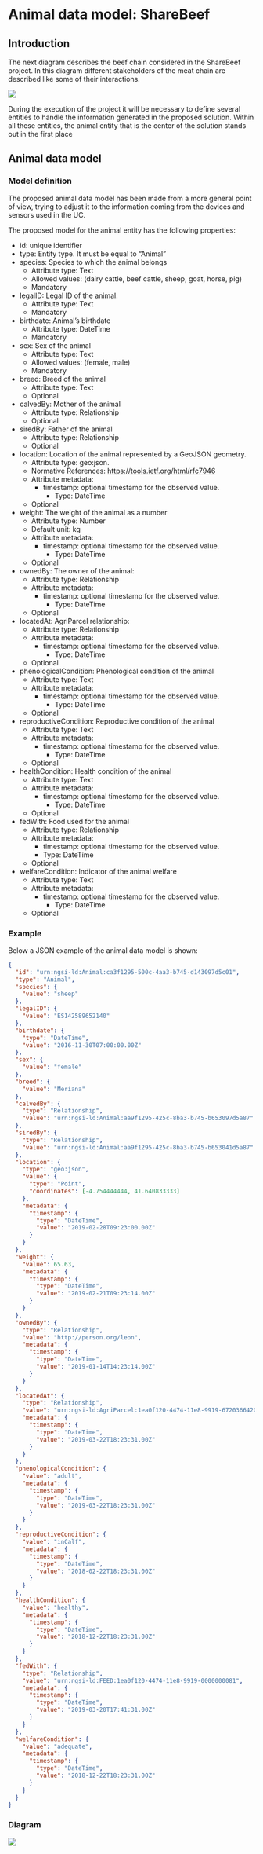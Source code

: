 # Animal data model: ShareBeef

## Introduction

The next diagram describes the beef chain considered in the ShareBeef project. In this diagram different stakeholders of the meat chain are described like some of their interactions.

![](../resources/diagram1.jpg)

During the execution of the project it will be necessary to define several entities to handle the information generated in the proposed solution. Within all these entities, the animal entity that is the center of the solution stands out in the first place

## Animal data model

### Model definition

The proposed animal data model has been made from a more general point of view, trying to adjust it to the information coming from the devices and sensors used in the UC.

The proposed model for the animal entity has the following properties:

- id: unique identifier
- type: Entity type. It must be equal to “Animal”
- species: Species to which the animal belongs
  - Attribute type: Text
  - Allowed values: (dairy cattle, beef cattle, sheep, goat, horse, pig)
  - Mandatory
- legalID: Legal ID of the animal:
  - Attribute type: Text
  - Mandatory
- birthdate: Animal’s birthdate
  - Attribute type: DateTime
  - Mandatory
- sex: Sex of the animal
  - Attribute type: Text
  - Allowed values: (female, male)
  - Mandatory
- breed: Breed of the animal
  - Attribute type: Text
  - Optional
- calvedBy: Mother of the animal
  - Attribute type: Relationship
  - Optional
- siredBy: Father of the animal
  - Attribute type: Relationship
  - Optional
- location: Location of the animal represented by a GeoJSON geometry.
  - Attribute type: geo:json.
  - Normative References: https://tools.ietf.org/html/rfc7946
  - Attribute metadata:
    - timestamp: optional timestamp for the observed value.
      - Type: DateTime
  - Optional
- weight: The weight of the animal as a number
  - Attribute type: Number
  - Default unit: kg
  - Attribute metadata:
    - timestamp: optional timestamp for the observed value.
      - Type: DateTime
  - Optional
- ownedBy: The owner of the animal:
  - Attribute type: Relationship
  - Attribute metadata:
    - timestamp: optional timestamp for the observed value.
      - Type: DateTime
  - Optional
- locatedAt: AgriParcel relationship:
  - Attribute type: Relationship
  - Attribute metadata:
    - timestamp: optional timestamp for the observed value.
      - Type: DateTime
  - Optional
- phenologicalCondition: Phenological condition of the animal
  - Attribute type: Text
  - Attribute metadata:
    - timestamp: optional timestamp for the observed value.
      - Type: DateTime
  - Optional
- reproductiveCondition: Reproductive condition of the animal
  - Attribute type: Text
  - Attribute metadata:
    - timestamp: optional timestamp for the observed value.
      - Type: DateTime
  - Optional
- healthCondition: Health condition of the animal
  - Attribute type: Text
  - Attribute metadata:
    - timestamp: optional timestamp for the observed value.
      - Type: DateTime
  - Optional
- fedWith: Food used for the animal
  - Attribute type: Relationship
  - Attribute metadata:
    - timestamp: optional timestamp for the observed value.
    - Type: DateTime
  - Optional
- welfareCondition: Indicator of the animal welfare
  - Attribute type: Text
  - Attribute metadata:
    - timestamp: optional timestamp for the observed value.
      - Type: DateTime
  - Optional

### Example

Below a JSON example of the animal data model is shown:

```json
{
  "id": "urn:ngsi-ld:Animal:ca3f1295-500c-4aa3-b745-d143097d5c01",
  "type": "Animal",
  "species": {
    "value": "sheep"
  },
  "legalID": {
    "value": "ES142589652140"
  },
  "birthdate": {
    "type": "DateTime",
    "value": "2016-11-30T07:00:00.00Z"
  },
  "sex": {
    "value": "female"
  },
  "breed": {
    "value": "Meriana"
  },
  "calvedBy": {
    "type": "Relationship",
    "value": "urn:ngsi-ld:Animal:aa9f1295-425c-8ba3-b745-b653097d5a87"
  },
  "siredBy": {
    "type": "Relationship",
    "value": "urn:ngsi-ld:Animal:aa9f1295-425c-8ba3-b745-b653041d5a87"
  },
  "location": {
    "type": "geo:json",
    "value": {
      "type": "Point",
      "coordinates": [-4.754444444, 41.640833333]
    },
    "metadata": {
      "timestamp": {
        "type": "DateTime",
        "value": "2019-02-28T09:23:00.00Z"
      }
    }
  },
  "weight": {
    "value": 65.63,
    "metadata": {
      "timestamp": {
        "type": "DateTime",
        "value": "2019-02-21T09:23:14.00Z"
      }
    }
  },
  "ownedBy": {
    "type": "Relationship",
    "value": "http://person.org/leon",
    "metadata": {
      "timestamp": {
        "type": "DateTime",
        "value": "2019-01-14T14:23:14.00Z"
      }
    }
  },
  "locatedAt": {
    "type": "Relationship",
    "value": "urn:ngsi-ld:AgriParcel:1ea0f120-4474-11e8-9919-672036642081",
    "metadata": {
      "timestamp": {
        "type": "DateTime",
        "value": "2019-03-22T18:23:31.00Z"
      }
    }
  },
  "phenologicalCondition": {
    "value": "adult",
    "metadata": {
      "timestamp": {
        "type": "DateTime",
        "value": "2019-03-22T18:23:31.00Z"
      }
    }
  },
  "reproductiveCondition": {
    "value": "inCalf",
    "metadata": {
      "timestamp": {
        "type": "DateTime",
        "value": "2018-02-22T18:23:31.00Z"
      }
    }
  },
  "healthCondition": {
    "value": "healthy",
    "metadata": {
      "timestamp": {
        "type": "DateTime",
        "value": "2018-12-22T18:23:31.00Z"
      }
    }
  },
  "fedWith": {
    "type": "Relationship",
    "value": "urn:ngsi-ld:FEED:1ea0f120-4474-11e8-9919-0000000081",
    "metadata": {
      "timestamp": {
        "type": "DateTime",
        "value": "2019-03-20T17:41:31.00Z"
      }
    }
  },
  "welfareCondition": {
    "value": "adequate",
    "metadata": {
      "timestamp": {
        "type": "DateTime",
        "value": "2018-12-22T18:23:31.00Z"
      }
    }
  }
}
```

### Diagram

![](../resources/diagram2.jpg)
